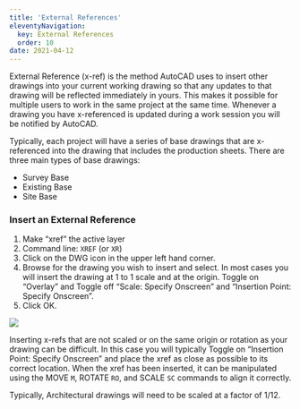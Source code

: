 ```yaml
---
title: 'External References'
eleventyNavigation:
  key: External References
  order: 10
date: 2021-04-12
---
```


External Reference (x-ref) is the method AutoCAD uses to insert other drawings into your current working drawing so that any updates to that drawing will be reflected immediately in yours. This makes it possible for multiple users to work in the same project at the same time. Whenever a drawing you have x-referenced is updated during a work session you will be notified by AutoCAD.

Typically, each project will have a series of base drawings that are x-referenced into the drawing that includes the production sheets. There are three main types of base drawings:

- Survey Base
- Existing Base
- Site Base

### Insert an External Reference

1. Make “xref” the active layer
2. Command line: `XREF` (or `XR`)
3. Click on the DWG icon in the upper left hand corner.
4. Browse for the drawing you wish to insert and select. In most cases you will insert the drawing at 1 to 1 scale and at the origin. Toggle on “Overlay” and Toggle off “Scale: Specify Onscreen” and “Insertion Point: Specify Onscreen”.
5. Click OK.

![](/img/standards/image20.png)

Inserting x-refs that are not scaled or on the same origin or rotation as your drawing can be difficult. In this case you will typically Toggle on “Insertion Point: Specify Onscreen” and place the xref as close as possible to its correct location. When the xref has been inserted, it can be manipulated using the MOVE `M`, ROTATE `RO`, and SCALE `SC` commands to align it correctly.

Typically, Architectural drawings will need to be scaled at a factor of 1/12.
